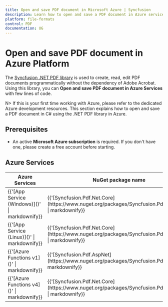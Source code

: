 ```yaml
---
title: Open and save PDF document in Microsoft Azure | Syncfusion
description: Learn how to open and save a PDF document in Azure services using Syncfusion .NET PDF library in C#.
platform: file-formats
control: PDF
documentation: UG
---
```


# Open and save PDF document in Azure Platform 

The [Syncfusion .NET PDF library](https://www.syncfusion.com/document-processing/pdf-framework/net) is used to create, read, edit PDF documents programmatically without the dependency of Adobe Acrobat. Using this library, you can **Open and save PDF document in Azure Services** with few lines of code. 

N> If this is your first time working with Azure, please refer to the dedicated Azure development resources. This section explains how to open and save a PDF document in C# using the .NET PDF library in Azure. 

## Prerequisites 
* An active **Microsoft Azure subscription** is required. If you don't have one, please create a free account before starting.

## Azure Services
<table>
<thead>
<tr>
<th>
Azure Services<br/></th><th>
NuGet package name<br/></th></tr></thead>

<tr>
<td>
{{'[App Service (Windows)]()' | markdownify}}<br/></td><td>
{{'[Syncfusion.Pdf.Net.Core](https://www.nuget.org/packages/Syncfusion.Pdf.Net.Core)' | markdownify}}</td></tr>
<tr>
<td>
{{'[App Service (Linux)]()' | markdownify}}<br/></td><td>
{{'[Syncfusion.Pdf.Net.Core](https://www.nuget.org/packages/Syncfusion.Pdf.Net.Core)' | markdownify}}<br/></td></tr>
<tr>
<td>
{{'[Azure Functions v1]()' | markdownify}}<br/></td><td>
{{'[Syncfusion.Pdf.AspNet](https://www.nuget.org/packages/Syncfusion.Pdf.AspNet)' | markdownify}}<br/></td></tr>
<tr>
<td>
{{'[Azure Functions v4]()' | markdownify}}<br/></td><td>
{{'[Syncfusion.Pdf.Net.Core](https://www.nuget.org/packages/Syncfusion.Pdf.Net.Core)' | markdownify}}<br/></td></tr>
</table>
